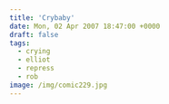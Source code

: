 ```yaml
---
title: 'Crybaby'
date: Mon, 02 Apr 2007 18:47:00 +0000
draft: false
tags:
  - crying
  - elliot
  - repress
  - rob
image: /img/comic229.jpg
---
```


